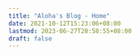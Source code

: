 ```yaml
---
title: "Aloha's Blog - Home"
date: 2021-10-12T15:23:06+08:00
lastmod: 2023-06-27T20:58:55+08:00
draft: false
---
```


